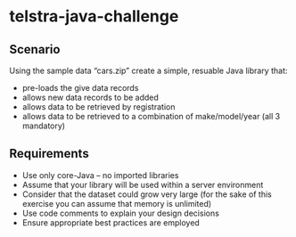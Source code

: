 # telstra-java-challenge

## Scenario 

Using the sample data “cars.zip” create a simple, resuable Java library that: 

 
- pre-loads the give data records 
- allows new data records to be added 
- allows data to be retrieved by registration  
- allows data to be retrieved to a combination of make/model/year (all 3 mandatory) 

## Requirements 

- Use only core-Java – no imported libraries 
- Assume that your library will be used within a server environment 
- Consider that the dataset could grow very large (for the sake of this exercise you can assume that memory is unlimited) 
- Use code comments to explain your design decisions 
- Ensure appropriate best practices are employed  

